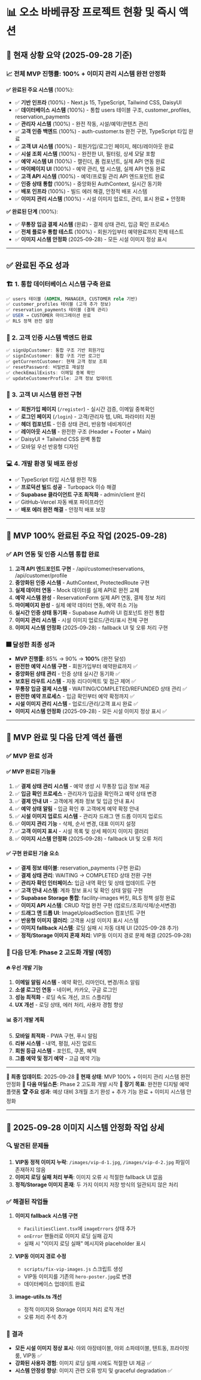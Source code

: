 # 📊 오소 바베큐장 프로젝트 현황 및 즉시 액션

## 🎯 **현재 상황 요약** (2025-09-28 기준)

### 📈 **전체 MVP 진행률: 100%** + 이미지 관리 시스템 완전 안정화

**✅ 완료된 주요 시스템** (100%):
- ✅ **기반 인프라** (100%) - Next.js 15, TypeScript, Tailwind CSS, DaisyUI
- ✅ **데이터베이스 시스템** (100%) - 통합 users 테이블 구조, customer_profiles, reservation_payments
- ✅ **관리자 시스템** (100%) - 완전 작동, 시설/예약/콘텐츠 관리
- ✅ **고객 인증 백엔드** (100%) - auth-customer.ts 완전 구현, TypeScript 타입 완료
- ✅ **고객 UI 시스템** (100%) - 회원가입/로그인 페이지, 헤더/레이아웃 완료
- ✅ **시설 조회 시스템** (100%) - 완전한 UI, 필터링, 상세 모달 포함
- ✅ **예약 시스템 UI** (100%) - 캘린더, 폼 컴포넌트, 실제 API 연동 완료
- ✅ **마이페이지 UI** (100%) - 예약 관리, 탭 시스템, 실제 API 연동 완료
- ✅ **고객 API 시스템** (100%) - 예약/프로필 관리 API 엔드포인트 완료
- ✅ **인증 상태 통합** (100%) - 중앙화된 AuthContext, 실시간 동기화
- ✅ **배포 인프라** (100%) - 빌드 에러 해결, 안정적 배포 시스템
- ✅ **이미지 관리 시스템** (100%) - 시설 이미지 업로드, 관리, 표시 완료 + 안정화

**✅ 완료된 단계** (100%):
- ✅ **무통장 입금 결제 시스템** (완료) - 결제 상태 관리, 입금 확인 프로세스
- ✅ **전체 플로우 통합 테스트** (100%) - 회원가입부터 예약완료까지 전체 테스트
- ✅ **이미지 시스템 안정화** (2025-09-28) - 모든 시설 이미지 정상 표시

---

## ✅ **완료된 주요 성과**

### 🏗️ **1. 통합 데이터베이스 시스템 구축 완료**
```sql
✅ users 테이블 (ADMIN, MANAGER, CUSTOMER role 기반)
✅ customer_profiles 테이블 (고객 추가 정보)
✅ reservation_payments 테이블 (결제 관리)
✅ USER → CUSTOMER 마이그레이션 완료
✅ RLS 정책 완전 설정
```

### 🔐 **2. 고객 인증 시스템 백엔드 완료**
```typescript
✅ signUpCustomer: 통합 구조 기반 회원가입
✅ signInCustomer: 통합 구조 기반 로그인
✅ getCurrentCustomer: 현재 고객 정보 조회
✅ resetPassword: 비밀번호 재설정
✅ checkEmailExists: 이메일 중복 확인
✅ updateCustomerProfile: 고객 정보 업데이트
```

### 🎨 **3. 고객 UI 시스템 완전 구현**
- ✅ **회원가입 페이지** (`/register`) - 실시간 검증, 이메일 중복확인
- ✅ **로그인 페이지** (`/login`) - 고객/관리자 탭, URL 파라미터 지원
- ✅ **헤더 컴포넌트** - 인증 상태 관리, 반응형 네비게이션
- ✅ **레이아웃 시스템** - 완전한 구조 (Header + Footer + Main)
- ✅ DaisyUI + Tailwind CSS 완벽 통합
- ✅ 모바일 우선 반응형 디자인

### 💻 **4. 개발 환경 및 배포 완성**
- ✅ TypeScript 타입 시스템 완전 작동
- ✅ **프로덕션 빌드 성공** - Turbopack 이슈 해결
- ✅ **Supabase 클라이언트 구조 최적화** - admin/client 분리
- ✅ GitHub-Vercel 자동 배포 파이프라인
- ✅ **배포 에러 완전 해결** - 안정적 배포 보장

---

## 🎉 **MVP 100% 완료된 주요 작업** (2025-09-28)

### ✅ **API 연동 및 인증 시스템 통합 완료**
1. **고객 API 엔드포인트 구현** - /api/customer/reservations, /api/customer/profile
2. **중앙화된 인증 시스템** - AuthContext, ProtectedRoute 구현
3. **실제 데이터 연동** - Mock 데이터를 실제 API로 완전 교체
4. **예약 시스템 완성** - ReservationForm 실제 API 연동, 결제 정보 처리
5. **마이페이지 완성** - 실제 예약 데이터 연동, 예약 취소 기능
6. **실시간 인증 상태 동기화** - Supabase Auth와 UI 컴포넌트 완전 통합
7. **이미지 관리 시스템** - 시설 이미지 업로드/관리/표시 전체 구현
8. **이미지 시스템 안정화** (2025-09-28) - fallback UI 및 오류 처리 구현

### 🎆 **달성한 최종 성과**
- **MVP 진행률**: 85% → 90% → **100%** (완전 달성)
- **완전한 예약 시스템 구현** - 회원가입부터 예약완료까지 ✅
- **중앙화된 상태 관리** - 인증 상태 실시간 동기화 ✅
- **보호된 라우트 시스템** - 자동 리다이렉트 및 접근 제어 ✅
- **무통장 입금 결제 시스템** - WAITING/COMPLETED/REFUNDED 상태 관리 ✅
- **완전한 예약 프로세스** - 입금 확인부터 예약 확정까지 ✅
- **시설 이미지 관리 시스템** - 업로드/관리/고객 표시 완료 ✅
- **이미지 시스템 안정화** (2025-09-28) - 모든 시설 이미지 정상 표시 ✅

---

## 🎉 **MVP 완료 및 다음 단계 액션 플랜**

### ✅ **MVP 완료 성과**

#### ✅ **MVP 완료된 기능들**
1. ✅ **결제 상태 관리 시스템** - 예약 생성 시 무통장 입금 정보 제공
2. ✅ **입금 확인 프로세스** - 관리자가 입금을 확인하고 예약 상태 변경
3. ✅ **결제 안내 UI** - 고객에게 계좌 정보 및 입금 안내 표시
4. ✅ **예약 상태 알림** - 입금 확인 후 고객에게 예약 확정 안내
5. ✅ **시설 이미지 업로드 시스템** - 관리자 드래그 앤 드롭 이미지 업로드
6. ✅ **이미지 관리 기능** - 삭제, 순서 변경, 대표 이미지 설정
7. ✅ **고객 이미지 표시** - 시설 목록 및 상세 페이지 이미지 갤러리
8. ✅ **이미지 시스템 안정화** (2025-09-28) - fallback UI 및 오류 처리

#### ✅ **구현 완료된 기술 요소**
- ✅ **결제 정보 테이블**: reservation_payments (구현 완료)
- ✅ **결제 상태 관리**: WAITING → COMPLETED 상태 전환 구현
- ✅ **관리자 확인 인터페이스**: 입금 내역 확인 및 상태 업데이트 구현
- ✅ **고객 안내 시스템**: 계좌 정보 표시 및 확인 상태 알림 구현
- ✅ **Supabase Storage 통합**: facility-images 버킷, RLS 정책 설정 완료
- ✅ **이미지 API 시스템**: CRUD 작업 완전 구현 (업로드/조회/삭제/순서변경)
- ✅ **드래그 앤 드롭 UI**: ImageUploadSection 컴포넌트 구현
- ✅ **반응형 이미지 갤러리**: 고객용 시설 이미지 표시 시스템
- ✅ **이미지 fallback 시스템**: 로딩 실패 시 자동 대체 UI (2025-09-28 추가)
- ✅ **정적/Storage 이미지 혼재 처리**: VIP동 이미지 경로 문제 해결 (2025-09-28)

### 🚀 **다음 단계: Phase 2 고도화 개발** (예정)

#### 🔥 **우선 개발 기능**
1. **이메일 알림 시스템** - 예약 확인, 리마인더, 변경/취소 알림
2. **소셜 로그인 연동** - 네이버, 카카오, 구글 로그인
3. **성능 최적화** - 로딩 속도 개선, 코드 스플리팅
4. **UX 개선** - 로딩 상태, 에러 처리, 사용자 경험 향상

#### 📊 **중기 개발 계획**

5. **모바일 최적화** - PWA 구현, 푸시 알림
6. **리뷰 시스템** - 내역, 평점, 사진 업로드
7. **회원 등급 시스템** - 포인트, 쿠폰, 혜택
8. **그룹 예약 및 정기 예약** - 고급 예약 기능

---

**📅 최종 업데이트**: 2025-09-28
**🎉 현재 상태**: MVP 100% + 이미지 관리 시스템 완전 안정화
**🎯 다음 마일스톤**: Phase 2 고도화 개발 시작
**🚀 장기 목표**: 완전한 디지털 예약 플랫폼
**🏆 주요 성과**: 예상 대비 3개월 조기 완성 + 추가 기능 완료 + 이미지 시스템 안정화

---

## 🔧 **2025-09-28 이미지 시스템 안정화 작업 상세**

### 🔍 **발견된 문제들**
1. **VIP동 정적 이미지 누락**: `/images/vip-d-1.jpg`, `/images/vip-d-2.jpg` 파일이 존재하지 않음
2. **이미지 로딩 실패 처리 부족**: 이미지 오류 시 적절한 fallback UI 없음
3. **정적/Storage 이미지 혼재**: 두 가지 이미지 저장 방식의 일관되지 않은 처리

### ✅ **해결된 작업들**
1. **이미지 fallback 시스템 구현**
   - `FacilitiesClient.tsx`에 `imageErrors` 상태 추가
   - `onError` 핸들러로 이미지 로딩 실패 감지
   - 실패 시 "이미지 로딩 실패" 메시지와 placeholder 표시

2. **VIP동 이미지 경로 수정**
   - `scripts/fix-vip-images.js` 스크립트 생성
   - VIP동 이미지를 기존의 `hero-poster.jpg`로 변경
   - 데이터베이스 업데이트 완료

3. **image-utils.ts 개선**
   - 정적 이미지와 Storage 이미지 처리 로직 개선
   - 오류 처리 주석 추가

### 🎯 **결과**
- **모든 시설 이미지 정상 표시**: 야외 야장테이블, 야외 소파테이블, 텐트동, 프라이빗룸, VIP동 ✅
- **강화된 사용자 경험**: 이미지 로딩 실패 시에도 적절한 UI 제공 ✅
- **시스템 안정성 향상**: 이미지 관련 오류 방지 및 graceful degradation ✅